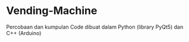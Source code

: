 # Vending-Machine

Percobaan dan kumpulan Code
dibuat dalam Python (library PyQt5) dan  C++ (Arduino)
